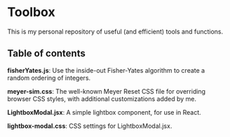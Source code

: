 # Toolbox

This is my personal repository of useful (and efficient) tools and functions.

## Table of contents

**fisherYates.js**: Use the inside-out Fisher-Yates algorithm to create a random ordering of integers.

**meyer-sim.css**: The well-known Meyer Reset CSS file for overriding browser CSS styles, with additional customizations added by me.

**LightboxModal.jsx**: A simple lightbox component, for use in React.

**lightbox-modal.css**: CSS settings for LightboxModal.jsx.
